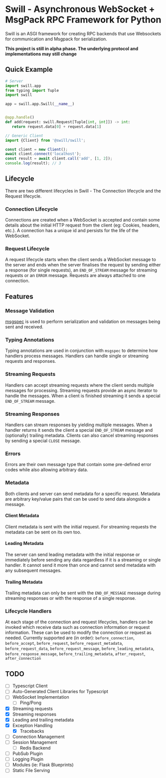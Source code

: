 # Swill - Asynchronous WebSocket + MsgPack RPC Framework for Python

Swill is an ASGI framework for creating RPC backends that use Websockets for communication
and Msgpack for serialization.

**This project is still in alpha phase. The underlying protocol and implementations may still change**

## Quick Example

```python
# Server
import swill.app
from typing import Tuple
import swill

app = swill.app.Swill(__name__)


@app.handle()
def add(request: swill.Request[Tuple[int, int]]) -> int:
   return request.data[0] + request.data[1]
```


```typescript
// Generic Client
import {Client} from '@swill/swill';

const client = new Client();
await client.connect('localhost');
const result = await client.call('add', [1, 2]);
console.log(result); // 3
```

## Lifecycle
There are two different lifecycles in Swill - The Connection lifecycle and the Request lifecycle.

### Connection Lifecycle
Connections are created when a WebSocket is accepted and contain some details about the initial
HTTP request from the client (eg: Cookies, headers, etc.). A connection has a unique id and
persists for the life of the WebSocket.

### Request Lifecycle
A request lifecycle starts when the client sends a WebSocket message to the server and ends
when the server finalises the request by sending either a response (for single requests), an
`END_OF_STREAM` message for streaming requests or an `ERROR` message. Requests are always
attached to one connection.


## Features

### Message Validation
[msgspec](https://jcristharif.com/msgspec/) is used to perform serialization and validation
on messages being sent and received. 

### Typing Annotations
Typing annotations are used in conjunction with `msgspec` to determine how handlers process
messages. Handlers can handle single or streaming requests and responses. 

### Streaming Requests
Handlers can accept streaming requests where the client sends multiple messages for
processing. Streaming requests provide an async iterator to handle the messages. When a
client is finished streaming it sends a special `END_OF_STREAM` message.

### Streaming Responses
Handlers can stream responses by yielding multiple messages. When a handler returns it
sends the client a special `END_OF_STREAM` message and (optionally) trailing metadata.
Clients can also cancel streaming responses by sending a special `CLOSE` message.

### Errors
Errors are their own message type that contain some pre-defined error codes while also
allowing arbitrary data.

### Metadata
Both clients and server can send metadata for a specific request. Metadata are arbitrary
key/value pairs that can be used to send data alongside a message.

#### Client Metadata
Client metadata is sent with the initial request. For streaming requests the metadata
can be sent on its own too.

#### Leading Metadata
The server can send leading metadata with the initial response or immediately before
sending any data regardless if it is a streaming or single handler. It cannot send
it more than once and cannot send metadata with any subsequent messages.

#### Trailing Metadata
Trailing metadata can only be sent with the `END_OF_MESSAGE` message during streaming
responses or with the response of a single response.

### Lifecycle Handlers
At each stage of the connection and request lifecycles, handlers can be invoked which
receive data such as connection information or request information. These can be used
to modify the connection or request as needed. Currently supported are (in order):
`before_connection`, `before_accept`, `before_request`, `before_request_metadata`,
`before_request_data`, `before_request_message`, `before_leading_metadata`,
`before_response_message`, `before_trailing_metadata`, `after_request`, `after_connection`

## TODO
 - [ ] Typescript Client
 - [ ] Auto-Generated Client Libraries for Typescript
 - [ ] WebSocket Implementation
   - [ ] Ping/Pong 
 - [X] Streaming requests
 - [X] Streaming responses
 - [X] Leading and trailing metadata
 - [X] Exception Handling
   - [X] Tracebacks
 - [ ] Connection Management
 - [ ] Session Management
   - [ ] Redis Backend
 - [ ] PubSub Plugin
 - [ ] Logging Plugin
 - [ ] Modules (ie: Flask Blueprints)
 - [ ] Static File Serving
